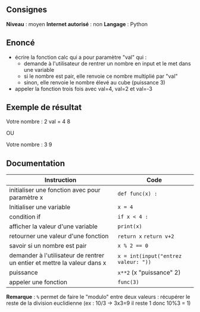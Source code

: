 ## Consignes

**Niveau** : moyen
**Internet autorisé** : non
**Langage** : Python
## Enoncé

- écrire la fonction calc qui a pour paramètre "val" qui :
	- demande à l'utilisateur de rentrer un nombre en input et le met dans une variable
	- si le nombre est pair, elle renvoie ce nombre multiplié par "val"
	- sinon, elle renvoie le nombre élevé au cube (puissance 3)
- appeler la fonction trois fois avec val=4, val=2 et val=-3

## Exemple de résultat

Votre nombre : 2
val = 4
8

OU

Votre nombre : 3
9

## Documentation

| Instruction                                                              | Code                                |
| ------------------------------------------------------------------------ | ----------------------------------- |
| initialiser une fonction avec pour paramètre x                           | `def func(x) :`                     |
| Initialiser une variable                                                 | `x = 4`                             |
| condition if                                                             | `if x < 4 :`<br>                    |
| afficher la valeur d'une variable                                        | `print(x)`                          |
| retourner une valeur d'une fonction                                      | `return x` `return v+2`             |
| savoir si un nombre est pair                                             | `x % 2 == 0`                        |
| demander à l'utilisateur de rentrer un entier et mettre la valeur dans x | `x = int(input("entrez valeur: "))` |
| puissance                                                                | `x**2` (x "puissance" 2)            |
| appeler une fonction                                                     | `func(3)`                           |
**Remarque** : `%` permet de faire le "modulo" entre deux valeurs : récupérer le reste de la division euclidienne (ex : 10/3 -> 3x3=9 il reste 1 donc 10%3 = 1)